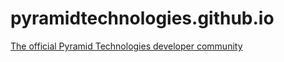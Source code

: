 pyramidtechnologies.github.io
=============================


[The official Pyramid Technologies developer community](http://developers.pyramidacceptors.com/)
